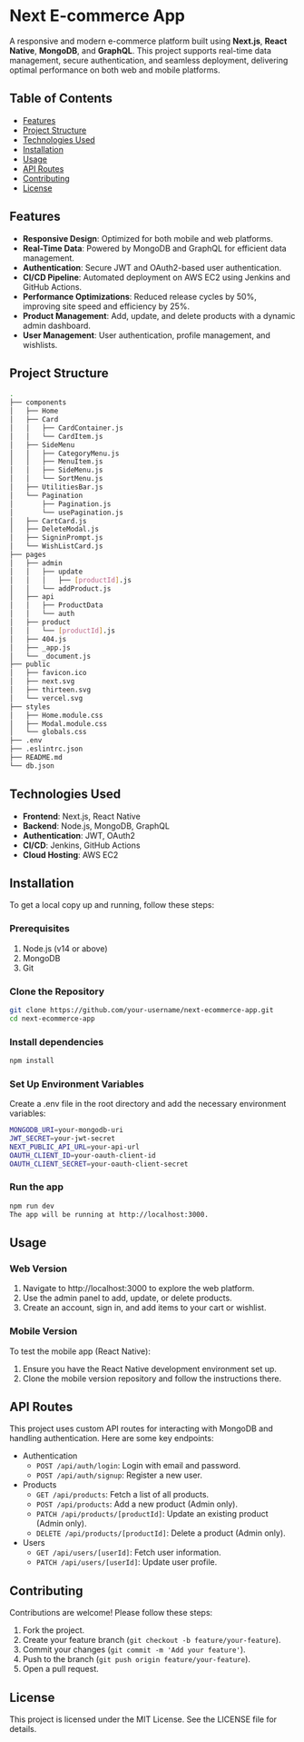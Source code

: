 # Next E-commerce App

A responsive and modern e-commerce platform built using **Next.js**, **React Native**, **MongoDB**, and **GraphQL**. This project supports real-time data management, secure authentication, and seamless deployment, delivering optimal performance on both web and mobile platforms.

## Table of Contents

- [Features](#features)
- [Project Structure](#project-structure)
- [Technologies Used](#technologies-used)
- [Installation](#installation)
- [Usage](#usage)
- [API Routes](#api-routes)
- [Contributing](#contributing)
- [License](#license)

## Features

- **Responsive Design**: Optimized for both mobile and web platforms.
- **Real-Time Data**: Powered by MongoDB and GraphQL for efficient data management.
- **Authentication**: Secure JWT and OAuth2-based user authentication.
- **CI/CD Pipeline**: Automated deployment on AWS EC2 using Jenkins and GitHub Actions.
- **Performance Optimizations**: Reduced release cycles by 50%, improving site speed and efficiency by 25%.
- **Product Management**: Add, update, and delete products with a dynamic admin dashboard.
- **User Management**: User authentication, profile management, and wishlists.

## Project Structure

```bash
.
├── components
│   ├── Home
│   ├── Card
│   │   ├── CardContainer.js
│   │   └── CardItem.js
│   ├── SideMenu
│   │   ├── CategoryMenu.js
│   │   ├── MenuItem.js
│   │   ├── SideMenu.js
│   │   └── SortMenu.js
│   ├── UtilitiesBar.js
│   └── Pagination
│       ├── Pagination.js
│       └── usePagination.js
│   ├── CartCard.js
│   ├── DeleteModal.js
│   ├── SigninPrompt.js
│   └── WishListCard.js
├── pages
│   ├── admin
│   │   ├── update
│   │   │   ├── [productId].js
│   │   └── addProduct.js
│   ├── api
│   │   ├── ProductData
│   │   └── auth
│   ├── product
│   │   └── [productId].js
│   ├── 404.js
│   ├── _app.js
│   └── _document.js
├── public
│   ├── favicon.ico
│   ├── next.svg
│   ├── thirteen.svg
│   └── vercel.svg
├── styles
│   ├── Home.module.css
│   ├── Modal.module.css
│   └── globals.css
├── .env
├── .eslintrc.json
├── README.md
└── db.json
```
## Technologies Used
- **Frontend**: Next.js, React Native
- **Backend**: Node.js, MongoDB, GraphQL
- **Authentication**: JWT, OAuth2
- **CI/CD**: Jenkins, GitHub Actions
- **Cloud Hosting**: AWS EC2

## Installation
To get a local copy up and running, follow these steps:

### Prerequisites
1. Node.js (v14 or above)
2. MongoDB
3. Git

### Clone the Repository
```bash
git clone https://github.com/your-username/next-ecommerce-app.git
cd next-ecommerce-app
```
### Install dependencies
```bash
npm install
```
### Set Up Environment Variables
Create a .env file in the root directory and add the necessary environment variables:
```bash
MONGODB_URI=your-mongodb-uri
JWT_SECRET=your-jwt-secret
NEXT_PUBLIC_API_URL=your-api-url
OAUTH_CLIENT_ID=your-oauth-client-id
OAUTH_CLIENT_SECRET=your-oauth-client-secret
```
### Run the app
```bash
npm run dev
The app will be running at http://localhost:3000.
```
## Usage
### Web Version
1. Navigate to http://localhost:3000 to explore the web platform.
2. Use the admin panel to add, update, or delete products.
3. Create an account, sign in, and add items to your cart or wishlist.
### Mobile Version
To test the mobile app (React Native):
1. Ensure you have the React Native development environment set up.
2. Clone the mobile version repository and follow the instructions there.
   
## API Routes
This project uses custom API routes for interacting with MongoDB and handling authentication. Here are some key endpoints:

- Authentication
  - `POST /api/auth/login`: Login with email and password.
  - `POST /api/auth/signup`: Register a new user.
- Products
  - `GET /api/products`: Fetch a list of all products.
  - `POST /api/products`: Add a new product (Admin only).
  - `PATCH /api/products/[productId]`: Update an existing product (Admin only).
  - `DELETE /api/products/[productId]`: Delete a product (Admin only).
- Users
  - `GET /api/users/[userId]`: Fetch user information.
  - `PATCH /api/users/[userId]`: Update user profile.

## Contributing
Contributions are welcome! Please follow these steps:

1. Fork the project.
2. Create your feature branch (`git checkout -b feature/your-feature`).
3. Commit your changes (`git commit -m 'Add your feature'`).
4. Push to the branch (`git push origin feature/your-feature`).
5. Open a pull request.

## License
This project is licensed under the MIT License. See the LICENSE file for details.

